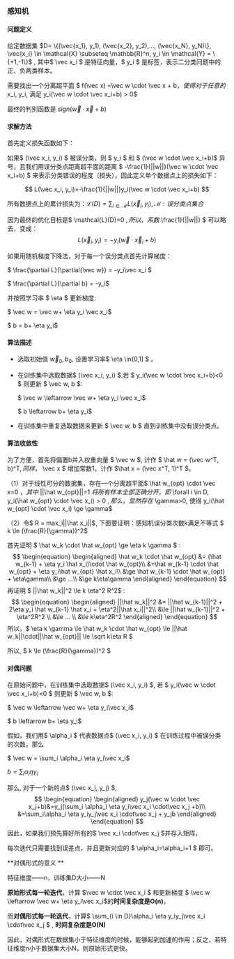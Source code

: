 ### 感知机

#### 问题定义

给定数据集 $D= \{(\vec{x_1}, y_1), (\vec{x_2}, y_2),..., (\vec{x_N}, y_N)\}, \vec{x_i} \in \mathcal{X} \subseteq \mathbb{R}^n, y_i \in \mathcal{Y} = \{+1,-1\}$ , 其中$ \vec x_i $ 是特征向量，$ y_i  $ 是标签，表示二分类问题中的正、负两类样本。

需要找出一个分离超平面 $ f(\vec x) =\vec w \cdot \vec x + b$，使得对于任意的$x_i, y_i, 满足 y_i(\vec w \cdot \vec x_i+b) > 0$

最终的判别函数是 $sign(\vec w \cdot \vec x + b)$



#### 求解方法

首先定义损失函数如下：

如果$ (\vec x_i, y_i)  $ 被误分类，则 $ y_i $ 和 $ (\vec w \cdot \vec x_i+b)$ 异号，且我们用误分类点距离超平面的距离 $ -\frac{1}{||w||}(\vec w \cdot \vec x_i+b) $ 来表示分类错误的程度（损失），因此定义单个数据点上的损失如下：

$$ L(\vec x_i, y_i)=-\frac{1}{||w||}y_i(\vec w \cdot \vec x_i+b) $$

所有数据点上的累计损失为：$\mathcal{L}(D)=\sum_{i\in\mathcal{M}} L(\vec x_i, y_i), \mathcal{M}:误分类点集合$

因为最终的优化目标是$ \mathcal{L}(D)=0 $, 所以，系数$ \frac{1}{||w||} $ 可以略去，变成：$$ L(\vec x_i, y_i)=-y_i(\vec w \cdot \vec x_i+b) $$

如果用随机梯度下降法，对于每一个误分类点首先计算梯度：

$ \frac{\partial L}{\partial{\vec w}} = -y_i\vec x_i $

$ \frac{\partial L}{\partial b} = -y_i$

并按照学习率 $ \eta $ 更新梯度:

$ \vec w = \vec w+ \eta y_i \vec x_i$

$ b = b+ \eta y_i$



#### 算法描述

- 选取初始值 $\vec w_0, b_0$, 设置学习率$ \eta \in(0,1] $ 。

- 在训练集中选取数据$ (\vec x_i, y_i) $,若 $ y_i(\vec w \cdot \vec x_i+b)<0 $ 则更新 $ \vec w, b $:

  $ \vec w \leftarrow \vec w+ \eta y_i \vec x_i$

  $ b \leftarrow b+ \eta y_i$

- 在训练集中重复选取数据来更新 $ \vec w, b $  直到训练集中没有误分类点。



#### 算法收敛性

为了方便，首先将偏置b并入权重向量 $ \vec w $,  计作 $ \hat w = (\vec w^T, b)^T$, 同样，$ \vec x $ 增加常数1，计作 $\hat x = (\vec x^T, 1)^T $。

（1）对于线性可分的数据集，存在一个分离超平面$ \hat w_{opt} \cdot \vec x=0 $，其中$ ||\hat w_{opt}||=1 $将所有样本全部正确分开，即$ \forall i \in D, y_i(\hat w_{opt} \cdot \vec x_i) > 0 $, 那么，显然存在$ \gamma>0, 使得 y_i(\hat w_{opt} \cdot \vec x_i) \ge \gamma$ 

（2）令$ R = max_i||\hat x_i||$, 下面要证明：感知机误分类次数k满足不等式 $ k \le (\frac{R}{\gamma})^2$

首先证明 $ \hat w_k \cdot \hat w_{opt} \ge \eta k \gamma $ :
$$
\begin{equation}
\begin{aligned}
\hat w_k \cdot \hat w_{opt} &= (\hat w_{k-1} + \eta y_i \hat x_i)\cdot \hat w_{opt}\\ 
&=\hat w_{k-1} \cdot \hat w_{opt} + \eta y_i\hat w_{opt} \hat x_i\\
&\ge \hat w_{k-1} \cdot \hat w_{opt} + \eta\gamma\\
&\ge ...\\
&\ge k\eta\gamma
\end{aligned}
\end{equation}
$$
再证明 $ ||\hat w_k||^2 \le k \eta^2  R^2$ :
$$
\begin{equation}
\begin{aligned}
||\hat w_k||^2 &= ||\hat w_{k-1}||^2 + 2\eta y_i \hat w_{k-1} \hat x_i + \eta^2||\hat x_i||^2\\ 
&\le ||\hat w_{k-1}||^2 + \eta^2R^2 \\
&\le ... \\
&\le k\eta^2R^2
\end{aligned}
\end{equation}
$$
所以，$ \eta k \gamma \le \hat w_k \cdot \hat w_{opt} \le ||\hat w_k||\cdot||\hat w_{opt}|| \le \sqrt k\eta R $

所以,  $ k \le (\frac{R}{\gamma})^2 $



#### 对偶问题

在原始问题中，在训练集中选取数据$ (\vec x_i, y_i) $, 若 $ y_i(\vec w \cdot \vec x_i+b)<0 $ 则更新 $ \vec w, b $:

$ \vec w \leftarrow \vec w+ \eta y_i\vec x_i$

$ b \leftarrow b+ \eta y_i$

假如，我们用$ \alpha_i $ 代表数据点$ (\vec x_i, y_i) $ 在训练过程中被误分类的次数，那么

$ \vec w = \sum_i \alpha_i \eta y_i\vec x_i$

$b = \sum_i \alpha_i \eta y_i$

那么, 对于一个新的点$ (\vec x_j, y_j) $, 
$$
\begin{equation}
\begin{aligned}
y_j(\vec w \cdot \vec x_j+b)&=y_j(\sum_i \alpha_i \eta y_i\vec x_i \cdot\vec x_j +b)\\
&=\sum_i\alpha_i \eta y_iy_j\vec x_i \cdot\vec x_j + y_jb
\end{aligned}
\end{equation}
$$
因此，如果我们预先算好所有的$ \vec x_i \cdot\vec x_j $并存入矩阵，

每次迭代只需要找到误差点，并且更新对应的 $ \alpha_i=\alpha_i+1 $ 即可。



**对偶形式的意义 **

特征维度——n，训练集D大小——N

**原始形式每一轮迭代**，计算 $\vec w \cdot \vec x_i $ 和更新梯度 $ \vec w \leftarrow \vec w+ \eta y_i\vec x_i$的**时间复杂度是O(n)**。

而**对偶形式每一轮迭代**，计算$ \sum_{i \in D}\alpha_i \eta y_iy_j\vec x_i \cdot\vec x_j $ , **时间复杂度是O(N)**

因此，对偶形式在数据集小于特征维度的时候，能够起到加速的作用；反之，若特征维度n小于数据集大小N，则原始形式更快。